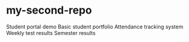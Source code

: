 # my-second-repo
Student portal demo
Basic student portfolio
Attendance tracking system
Weekly test results
Semester results

